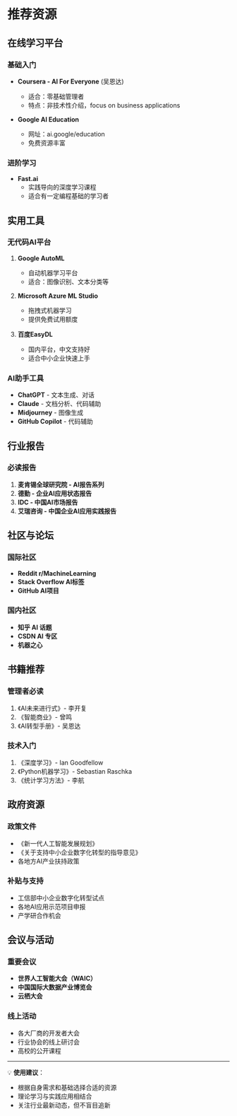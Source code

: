 # 推荐资源

## 在线学习平台

### 基础入门
- **Coursera - AI For Everyone** (吴恩达)
  - 适合：零基础管理者
  - 特点：非技术性介绍，focus on business applications
  
- **Google AI Education**
  - 网址：ai.google/education
  - 免费资源丰富

### 进阶学习
- **Fast.ai**
  - 实践导向的深度学习课程
  - 适合有一定编程基础的学习者

## 实用工具

### 无代码AI平台
1. **Google AutoML**
   - 自动机器学习平台
   - 适合：图像识别、文本分类等

2. **Microsoft Azure ML Studio**
   - 拖拽式机器学习
   - 提供免费试用额度

3. **百度EasyDL**
   - 国内平台，中文支持好
   - 适合中小企业快速上手

### AI助手工具
- **ChatGPT** - 文本生成、对话
- **Claude** - 文档分析、代码辅助
- **Midjourney** - 图像生成
- **GitHub Copilot** - 代码辅助

## 行业报告

### 必读报告
1. **麦肯锡全球研究院 - AI报告系列**
2. **德勤 - 企业AI应用状态报告**
3. **IDC - 中国AI市场报告**
4. **艾瑞咨询 - 中国企业AI应用实践报告**

## 社区与论坛

### 国际社区
- **Reddit r/MachineLearning**
- **Stack Overflow AI标签**
- **GitHub AI项目**

### 国内社区
- **知乎 AI 话题**
- **CSDN AI 专区**
- **机器之心**

## 书籍推荐

### 管理者必读
1. 《AI未来进行式》- 李开复
2. 《智能商业》- 曾鸣
3. 《AI转型手册》- 吴恩达

### 技术入门
1. 《深度学习》- Ian Goodfellow
2. 《Python机器学习》- Sebastian Raschka
3. 《统计学习方法》- 李航

## 政府资源

### 政策文件
- 《新一代人工智能发展规划》
- 《关于支持中小企业数字化转型的指导意见》
- 各地方AI产业扶持政策

### 补贴与支持
- 工信部中小企业数字化转型试点
- 各地AI应用示范项目申报
- 产学研合作机会

## 会议与活动

### 重要会议
- **世界人工智能大会（WAIC）**
- **中国国际大数据产业博览会**
- **云栖大会**

### 线上活动
- 各大厂商的开发者大会
- 行业协会的线上研讨会
- 高校的公开课程

---

💡 **使用建议**：
- 根据自身需求和基础选择合适的资源
- 理论学习与实践应用相结合
- 关注行业最新动态，但不盲目追新